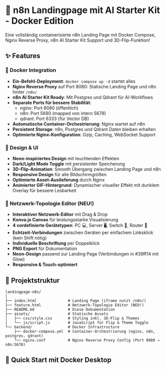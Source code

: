 # 🌟 n8n Landingpage mit AI Starter Kit - Docker Edition
Eine vollständig containerisierte n8n Landing Page mit Docker Compose, Nginx Reverse Proxy, n8n AI Starter Kit Support und 3D-Flip-Funktion!
## ✨ Features
### 🐳 Docker Integration
- **Ein-Befehl-Deployment**: `docker compose up -d` startet alles
- **Nginx Reverse Proxy** auf Port 8080: Statische Landing Page und n8n hinter `/n8n/`
- **n8n AI Starter Kit Ready**: Mit Postgres und Qdrant für AI-Workflows
- **Separate Ports für bessere Stabilität**:
  - nginx: Port 8080 (öffentlich)
  - n8n: Port 5680 (mapped von intern 5678)
  - qdrant: Port 6333 (für Vector DB)
- **Automatische Container-Orchestrierung**: Nginx wartet auf n8n
- **Persistent Storage**: n8n, Postgres und Qdrant Daten bleiben erhalten
- **Optimierte Nginx-Konfiguration**: Gzip, Caching, WebSocket Support
### 🎨 Design & UI
- **Neon-inspiriertes Design** mit leuchtenden Effekten
- **Dark/Light Mode Toggle** mit persistenter Speicherung
- **3D-Flip-Animation**: Smooth Übergang zwischen Landing Page und n8n
- **Responsive Design** für alle Bildschirmgrößen
- **Optimierte Asset-Auslieferung** durch Nginx
- **Animierter GIF-Hintergrund**: Dynamischer visueller Effekt mit dunklem Overlay für bessere Lesbarkeit
### 🔌 Netzwerk-Topologie Editor (NEU!)
- **Interaktiver Netzwerk-Editor** mit Drag & Drop
- **Konva.js Canvas** für leistungsstarke Visualisierung
- **4 vordefinierte Gerätetypen**: PC 💻, Server 🖥️, Switch 🔀, Router 📡
- **Echtzeit-Verbindungen** zwischen Geräten per einfachem Linksklick (kein Shift nötig)
- **Individuelle Beschriftung** per Doppelklick
- **PNG Export** für Dokumentation
- **Neon-Design** passend zur Landing Page (Verbindungen in #39ff14 mit Glow)
- **Responsive & Touch-optimiert**

## 📁 Projektstruktur
```
landingpage-n8n/
│
├── index.html              # Landing Page (iframe nutzt /n8n/)
├── feature.html            # Netzwerk-Topologie Editor (NEU!)
├── README.md               # Diese Dokumentation
├── assets/                 # Statische Assets
│   ├── css/style.css       # Styling inkl. 3D-Flip & Themes
│   └── js/script.js        # JavaScript für Flip & Theme Toggle
└── backend/                # Docker Infrastructure
    ├── docker-compose.yml  # Container-Orchestrierung (nginx, n8n, postgres, qdrant)
    └── nginx.conf          # Nginx Reverse Proxy Config (Port 8080 → n8n:5678)
```

## 🚀 Quick Start mit Docker Desktop
